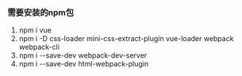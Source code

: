 ### 需要安装的npm包

1. npm i vue
2. npm i -D css-loader mini-css-extract-plugin vue-loader webpack webpack-cli
3. npm i --save-dev webpack-dev-server
4. npm i --save-dev html-webpack-plugin
